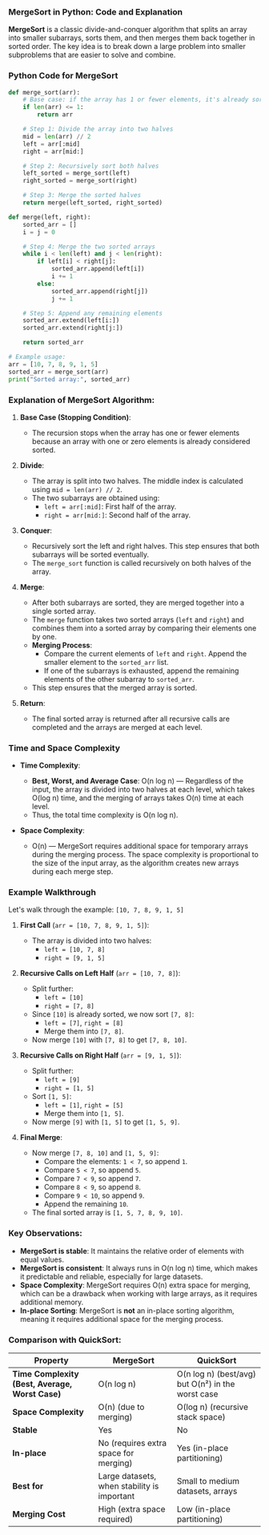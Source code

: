 ### MergeSort in Python: Code and Explanation

**MergeSort** is a classic divide-and-conquer algorithm that splits an array into smaller subarrays, sorts them, and then merges them back together in sorted order. The key idea is to break down a large problem into smaller subproblems that are easier to solve and combine.

### Python Code for MergeSort

```python
def merge_sort(arr):
    # Base case: if the array has 1 or fewer elements, it's already sorted
    if len(arr) <= 1:
        return arr

    # Step 1: Divide the array into two halves
    mid = len(arr) // 2
    left = arr[:mid]
    right = arr[mid:]

    # Step 2: Recursively sort both halves
    left_sorted = merge_sort(left)
    right_sorted = merge_sort(right)

    # Step 3: Merge the sorted halves
    return merge(left_sorted, right_sorted)

def merge(left, right):
    sorted_arr = []
    i = j = 0

    # Step 4: Merge the two sorted arrays
    while i < len(left) and j < len(right):
        if left[i] < right[j]:
            sorted_arr.append(left[i])
            i += 1
        else:
            sorted_arr.append(right[j])
            j += 1

    # Step 5: Append any remaining elements
    sorted_arr.extend(left[i:])
    sorted_arr.extend(right[j:])

    return sorted_arr

# Example usage:
arr = [10, 7, 8, 9, 1, 5]
sorted_arr = merge_sort(arr)
print("Sorted array:", sorted_arr)
```

### Explanation of MergeSort Algorithm:

1. **Base Case (Stopping Condition)**:
    - The recursion stops when the array has one or fewer elements because an array with one or zero elements is already considered sorted.

2. **Divide**:
    - The array is split into two halves. The middle index is calculated using `mid = len(arr) // 2`.
    - The two subarrays are obtained using:
      - `left = arr[:mid]`: First half of the array.
      - `right = arr[mid:]`: Second half of the array.

3. **Conquer**:
    - Recursively sort the left and right halves. This step ensures that both subarrays will be sorted eventually.
    - The `merge_sort` function is called recursively on both halves of the array.

4. **Merge**:
    - After both subarrays are sorted, they are merged together into a single sorted array.
    - The `merge` function takes two sorted arrays (`left` and `right`) and combines them into a sorted array by comparing their elements one by one.
    - **Merging Process**:
        - Compare the current elements of `left` and `right`. Append the smaller element to the `sorted_arr` list.
        - If one of the subarrays is exhausted, append the remaining elements of the other subarray to `sorted_arr`.
    - This step ensures that the merged array is sorted.

5. **Return**:
    - The final sorted array is returned after all recursive calls are completed and the arrays are merged at each level.

### Time and Space Complexity

- **Time Complexity**:
    - **Best, Worst, and Average Case**: O(n log n) — Regardless of the input, the array is divided into two halves at each level, which takes O(log n) time, and the merging of arrays takes O(n) time at each level.
    - Thus, the total time complexity is O(n log n).

- **Space Complexity**:
    - O(n) — MergeSort requires additional space for temporary arrays during the merging process. The space complexity is proportional to the size of the input array, as the algorithm creates new arrays during each merge step.

### Example Walkthrough

Let's walk through the example: `[10, 7, 8, 9, 1, 5]`

1. **First Call** (`arr = [10, 7, 8, 9, 1, 5]`):
   - The array is divided into two halves:
     - `left = [10, 7, 8]`
     - `right = [9, 1, 5]`

2. **Recursive Calls on Left Half** (`arr = [10, 7, 8]`):
   - Split further:
     - `left = [10]`
     - `right = [7, 8]`
   - Since `[10]` is already sorted, we now sort `[7, 8]`:
     - `left = [7]`, `right = [8]`
     - Merge them into `[7, 8]`.
   - Now merge `[10]` with `[7, 8]` to get `[7, 8, 10]`.

3. **Recursive Calls on Right Half** (`arr = [9, 1, 5]`):
   - Split further:
     - `left = [9]`
     - `right = [1, 5]`
   - Sort `[1, 5]`:
     - `left = [1]`, `right = [5]`
     - Merge them into `[1, 5]`.
   - Now merge `[9]` with `[1, 5]` to get `[1, 5, 9]`.

4. **Final Merge**:
   - Now merge `[7, 8, 10]` and `[1, 5, 9]`:
     - Compare the elements: `1 < 7`, so append `1`.
     - Compare `5 < 7`, so append `5`.
     - Compare `7 < 9`, so append `7`.
     - Compare `8 < 9`, so append `8`.
     - Compare `9 < 10`, so append `9`.
     - Append the remaining `10`.
   - The final sorted array is `[1, 5, 7, 8, 9, 10]`.

### Key Observations:

- **MergeSort is stable**: It maintains the relative order of elements with equal values.
- **MergeSort is consistent**: It always runs in O(n log n) time, which makes it predictable and reliable, especially for large datasets.
- **Space Complexity**: MergeSort requires O(n) extra space for merging, which can be a drawback when working with large arrays, as it requires additional memory.
- **In-place Sorting**: MergeSort is **not** an in-place sorting algorithm, meaning it requires additional space for the merging process.

### Comparison with QuickSort:

| Property          | MergeSort                           | QuickSort                          |
|-------------------|-------------------------------------|-------------------------------------|
| **Time Complexity (Best, Average, Worst Case)** | O(n log n)                         | O(n log n) (best/avg) but O(n²) in the worst case |
| **Space Complexity** | O(n) (due to merging)               | O(log n) (recursive stack space)   |
| **Stable**         | Yes                                 | No                                  |
| **In-place**       | No (requires extra space for merging) | Yes (in-place partitioning)         |
| **Best for**       | Large datasets, when stability is important | Small to medium datasets, arrays   |
| **Merging Cost**   | High (extra space required)         | Low (in-place partitioning)         |
